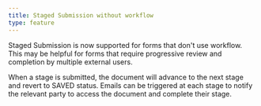 ```yaml
---
title: Staged Submission without workflow
type: feature
---
```


Staged Submission is now supported for forms that don't use workflow. This may be helpful for forms that require progressive review and completion by multiple external users.

When a stage is submitted, the document will advance to the next stage and revert to SAVED status. Emails can be triggered at each stage to notify the relevant party to access the document and complete their stage.